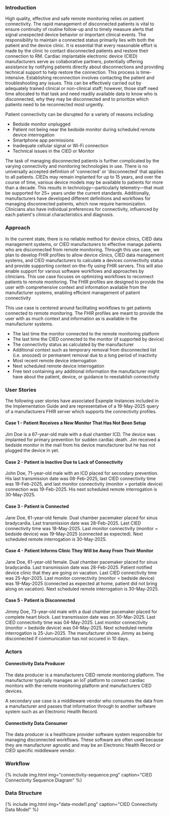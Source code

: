 ### Introduction

High quality, effective and safe remote monitoring relies on patient connectivity.  The rapid management of disconnected patients is vital to ensure continuity of routine follow-up and to timely measure alerts that signal unexpected device behavior or important clinical events. The responsibility to maintain a connected status primarily lies with both the patient and the device clinic. It is essential that every reasonable effort is made by the clinic to contact disconnected patients and restore their connection to RM.
Cardiac implantable electronic device (CIED) manufacturers serve as collaborative partners, potentially offering assistance by notifying patients directly about disconnections and providing technical support to help restore the connection. This process is time-intensive. Establishing reconnection involves contacting the patient and troubleshooting any issues. This can be effectively carried out by adequately trained clinical or non-clinical staff; however, those staff need time allocated to that task and need readily available data to know who is disconnected, why they may be disconnected and to prioritize which patients need to be reconnected most urgently. 

Patient connectivity can be disrupted for a variety of reasons including:
* Bedside monitor unplugged
* Patient not being near the bedside monitor during scheduled remote device interrogation
* Smartphone app permissions
* Inadequate cellular signal or Wi-Fi connection
* Technical issues in the CIED or Monitor

The task of managing disconnected patients is further complicated by the varying connectivity and monitoring technologies in use. There is no universally accepted definition of 'connected' or 'disconnected' that applies to all patients. CIEDs may remain implanted for up to 15 years, and over the course of time, various device models may be available to patients for more than a decade. This results in technology—particularly telemetry—that must be supported for 25+ years under the current standards. Additionally, manufacturers have developed different definitions and workflows for managing disconnected patients, which now require harmonization. Clinicians also have individual preferences for connectivity, influenced by each patient's clinical characteristics and diagnosis.

### Approach

In the current state, there is no reliable method for device clinics, CIED data management systems, or CIED manufacturers to effective manage patients who are disconnected from remote monitoring. Through this use case, we plan to develop FHIR profiles to allow device clinics, CIED data management systems, and CIED manufacturers to calculate a devices connectivity status and provide supporting context on-the-fly using FHIR servers. This will also enable support for various software workflows and approaches by clinicians.
This use case focuses on optimizing workflows to reconnect patients to remote monitoring. The FHIR profiles are designed to provide the user with comprehensive context and information available from the manufacturer systems, enabling efficient management of patient connectivity 

This use case is centered around facilitating workflows to get patients connected to remote monitoring. The FHIR profiles are meant to provide the user with as much context and information as is available in the manufacturer systems. 
* The last time the monitor connected to the remote monitoring platform
* The last time the CIED connected to the monitor (if supported by device)
* The connectivity status as calculated by the manufacturer
* Additional context such as temporary removal from disconnected list (i.e. snoozed) or permanent removal due to a long period of inactivity
* Most recent remote device interrogation
* Next scheduled remote device interrogation
* Free text containing any additional information the manufacturer might have about the patient, device, or guidance to reestablish connectivity 

### User Stories
The following user stories have associated Example Instances included in the Implementation Guide and are representative of a 19-May-2025 query of a manufacturers FHIR server which supports the connectivity profiles.

#### Case 1 - Patient Receives a New Monitor That Has Not Been Setup
Jim Doe is a 67-year-old male with a dual chamber ICD. The device was implanted for primary prevention for sudden cardiac death. Jim received a bedside monitor in the mail from his device manufacturer but he has not plugged the device in yet.

#### Case 2 - Patient is Inactive Due to Lack of Connectivity
John Doe, 71-year-old male with an ICD placed for secondary prevention. His last transmission date was 08-Feb-2025, last CIED connectivity time was 19-Feb-2025, and last monitor connectivity (monitor = portable device) connection was 19-Feb-2025. His next scheduled remote interrogation is 30-May-2025.

#### Case 3 - Patient is Connected
Jane Doe, 61-year-old female. Dual chamber pacemaker placed for sinus bradycardia. Last transmission date was 28-Feb-2025. Last CIED connectivity time was 18-May-2025. Last monitor connectivity (monitor = bedside device) was 19-May-2025 (connected as expected). Next scheduled remote interrogation is 30-May-2025.

#### Case 4 - Patient Informs Clinic They Will be Away From Their Monitor
Jane Doe, 61-year-old female. Dual chamber pacemaker placed for sinus bradycardia. Last transmission date was 28-Feb-2025. Patient notified device clinic that they are going on vacation. Last CIED connectivity time was 25-Apr-2025. Last monitor connectivity (monitor = bedside device) was 19-May-2025 (connected as expected at home, patient did not bring along on vacation). Next scheduled remote interrogation is 30-May-2025.

#### Case 5 - Patient is Disconnected
Jimmy Doe, 73-year-old male with a dual chamber pacemaker placed for complete heart block. Last transmission date was on 30-Mar-2025. Last CIED connectivity time was 04-May-2025. Last monitor connectivity (monitor = bedside device) was 04-May-2025. Next scheduled remote interrogation is 25-Jun-2025. The manufacturer shows Jimmy as being disconnected if communication has not occured in 10 days.

### Actors
#### Connectivity Data Producer
The data producer is a manufacturers CIED remote monitoring platform. The manufacturer typically manages an IoT platform to connect cardiac monitors with the remote monitoring platform and manufacturers CIED devices.

A secondary use case is a middleware vendor who consumes the data from a manufacturer and passes that information through to another software system such as an Electronic Health Record.

#### Connectivity Data Consumer
The data producer is a healthcare provider software system responsible for managing disconnected workflows. These software are often used because they are manufacturer agnostic and may be an Electronic Health Record or CIED specific middleware vendor.

### Workflow
{% include img.html img="connectivity-sequence.png" caption="CIED Connectivity Sequence Diagram" %} 

### Data Structure
{% include img.html img="data-model1.png" caption="CIED Connectivity Data Model" %} 
